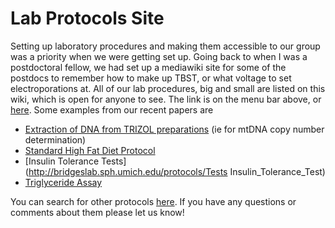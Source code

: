 # Lab Protocols Site

Setting up laboratory procedures and making them accessible to our group was a priority when we were getting set up.  Going back to when I was a postdoctoral fellow, we had set up a mediawiki site for some of the postdocs to remember how to make up TBST, or what voltage to set electroporations at.  All of our lab procedures, big and small are listed on this wiki, which is open for anyone to see.  The link is on the menu bar above, or [here](http://bridgeslab.sph.umich.edu/protocols).  Some examples from our recent papers are

* [Extraction of DNA from TRIZOL preparations](http://bridgeslab.sph.umich.edu/protocols/Extraction_of_DNA_from_TRIZOL_preparations) (ie for mtDNA copy number determination) 
* [Standard High Fat Diet Protocol](http://bridgeslab.sph.umich.edu/protocols/High_Fat_Diet_Treatment)
* [Insulin Tolerance Tests](http://bridgeslab.sph.umich.edu/protocols/Tests Insulin_Tolerance_Test)
* [Triglyceride Assay](http://bridgeslab.sph.umich.edu/protocols/Triglyceride_Assay_from_Cells_and_Tissues)

You can search for other protocols [here](http://bridgeslab.sph.umich.edu/protocols/Extraction_of_DNA_from_TRIZOL_preparations#p-search).  If you have any questions or comments about them please let us know!